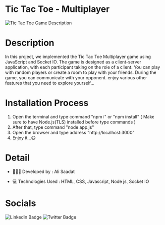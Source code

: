 # Tic Tac Toe - Multiplayer

![Tic Tac Toe Game Description](https://github.com/ali36saadat/tic-tac-toe-multiplayer/assets/139570075/e6c62763-8dbc-4a84-a7b0-2b006a6c3a0c)

# Description

In this project, we implemented the Tic Tac Toe Multiplayer game using JavaScript and Socket IO. The game is designed as a client-server application, with each participant taking on the role of a client. You can play with random players or create a room to play with your friends. During the game, you can communicate with your opponent. enjoy various other features that you need to explore yourself...

# Installation Process

1. Open the terminal and type command "npm i" or "npm install" ( Make sure to have Node.js(TLS) installed before type commands )
2. After that, type command "node app.js"
3. Open the browser and type address "http://localhost:3000"
4. Enjoy it...😃

# Detail
  
- 👨🏻‍💻 Developed by : Ali Saadat

- 💻 Technologies Used : HTML, CSS, Javascript, Node js, Socket IO

# Socials

![Linkedin Badge](https://img.shields.io/badge/Linkedin-0e76a8?style=for-the-badge&labelColor=white&logo=Linkedin&logoColor=0e76a8 )
![Twitter Badge](https://img.shields.io/badge/Twitter-white?style=for-the-badge&labelColor=black&logo=X&logoColor=white)
